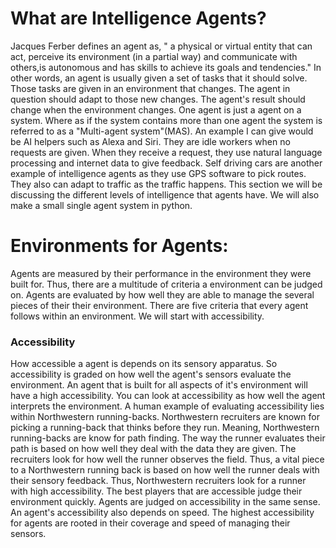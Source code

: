 # What are Intelligence Agents?

 Jacques Ferber defines an agent as, " a physical or virtual entity that can act, perceive its environment (in a partial way) and communicate with others,is autonomous and has skills to achieve its goals and tendencies." In other words, an agent is usually given a set of tasks that it should solve. Those tasks are given in an environment that changes. The agent in question should adapt to those new changes. The agent's result should change when the environment changes. One agent is just a agent on a system. Where as if the system contains more than one agent the system is referred to as a "Multi-agent system"(MAS). An example I can give would be AI helpers such as Alexa and Siri. They are idle workers when no requests are given. When they receive a request, they use natural language processing and internet data to give feedback. Self driving cars are another example of intelligence agents as they use GPS software to pick routes. They also can adapt to traffic as the traffic happens. This section we will be discussing the different levels of intelligence that agents have. We will also make a small single agent system in python.

# Environments for Agents:

Agents are measured by their performance in the environment they were built for. Thus, there are a multitude of criteria a environment can be judged on. Agents are evaluated by how well they are able to manage the several pieces of their their environment. There are five criteria that every agent follows within an environment. We will start with accessibility.

### Accessibility
How accessible a agent is depends on its sensory apparatus. So accessibility is graded on how well the agent's sensors evaluate the environment. An agent that is built for all aspects of it's environment will have a high accessibility. You can look at accessibility as how well the agent interprets the environment. A human example of evaluating accessibility lies within Northwestern running-backs. Northwestern recruiters are known for picking a running-back that thinks before they run. Meaning, Northwestern running-backs are know for path finding. The way the runner evaluates their path is based on how well they deal with the data they are given. The recruiters look for how well the runner observes the field. Thus, a vital piece to a Northwestern running back is based on how well the runner deals with their sensory feedback. Thus, Northwestern recruiters look for a runner with high accessibility. The best players that are accessible judge their environment quickly. Agents are judged on accessibility in the same sense. An agent's accessibility also depends on speed. The highest accessibility for agents are rooted in their coverage and speed of managing their sensors.
